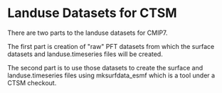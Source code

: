 # Landuse Datasets for CTSM

There are two parts to the landuse datasets for CMIP7.

The first part is creation of "raw" PFT datasets from which the surface datasets and landuse.timeseries files will be created.

The second part is to use those datasets to create the surface and landuse.timeseries files using mksurfdata_esmf which is a tool
under a CTSM checkout.


